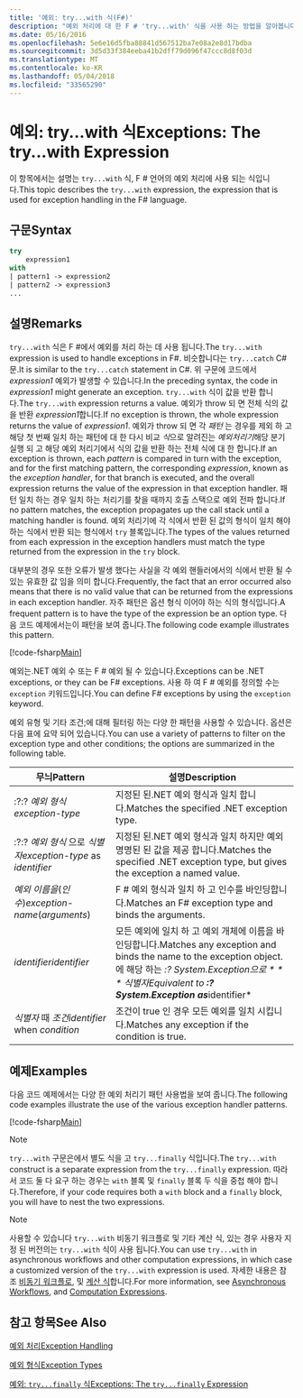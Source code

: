 ```yaml
---
title: '예외: try...with 식(F#)'
description: "예외 처리에 대 한 F # 'try...with' 식을 사용 하는 방법을 알아봅니다."
ms.date: 05/16/2016
ms.openlocfilehash: 5e6e16d5fba88841d567512ba7e08a2e8d17bdba
ms.sourcegitcommit: 3d5d33f384eeba41b2dff79d096f47ccc8d8f03d
ms.translationtype: MT
ms.contentlocale: ko-KR
ms.lasthandoff: 05/04/2018
ms.locfileid: "33565290"
---
```

# <a name="exceptions-the-trywith-expression"></a><span data-ttu-id="c4ff9-103">예외: try...with 식</span><span class="sxs-lookup"><span data-stu-id="c4ff9-103">Exceptions: The try...with Expression</span></span>

<span data-ttu-id="c4ff9-104">이 항목에서는 설명는 `try...with` 식, F # 언어의 예외 처리에 사용 되는 식입니다.</span><span class="sxs-lookup"><span data-stu-id="c4ff9-104">This topic describes the `try...with` expression, the expression that is used for exception handling in the F# language.</span></span>


## <a name="syntax"></a><span data-ttu-id="c4ff9-105">구문</span><span class="sxs-lookup"><span data-stu-id="c4ff9-105">Syntax</span></span>

```fsharp
try
    expression1
with
| pattern1 -> expression2
| pattern2 -> expression3
...
```

## <a name="remarks"></a><span data-ttu-id="c4ff9-106">설명</span><span class="sxs-lookup"><span data-stu-id="c4ff9-106">Remarks</span></span>
<span data-ttu-id="c4ff9-107">`try...with` 식은 F #에서 예외를 처리 하는 데 사용 됩니다.</span><span class="sxs-lookup"><span data-stu-id="c4ff9-107">The `try...with` expression is used to handle exceptions in F#.</span></span> <span data-ttu-id="c4ff9-108">비슷합니다는 `try...catch` C# 문.</span><span class="sxs-lookup"><span data-stu-id="c4ff9-108">It is similar to the `try...catch` statement in C#.</span></span> <span data-ttu-id="c4ff9-109">위 구문에 코드에서 *expression1* 예외가 발생할 수 있습니다.</span><span class="sxs-lookup"><span data-stu-id="c4ff9-109">In the preceding syntax, the code in *expression1* might generate an exception.</span></span> <span data-ttu-id="c4ff9-110">`try...with` 식이 값을 반환 합니다.</span><span class="sxs-lookup"><span data-stu-id="c4ff9-110">The `try...with` expression returns a value.</span></span> <span data-ttu-id="c4ff9-111">예외가 throw 되 면 전체 식의 값을 반환 *expression1*합니다.</span><span class="sxs-lookup"><span data-stu-id="c4ff9-111">If no exception is thrown, the whole expression returns the value of *expression1*.</span></span> <span data-ttu-id="c4ff9-112">예외가 throw 되 면 각 *패턴* 는 경우를 제외 하 고 해당 첫 번째 일치 하는 패턴에 대 한 다시 비교 *식*으로 알려진는 *예외처리기*해당 분기 실행 되 고 해당 예외 처리기에서 식의 값을 반환 하는 전체 식에 대 한 합니다.</span><span class="sxs-lookup"><span data-stu-id="c4ff9-112">If an exception is thrown, each *pattern* is compared in turn with the exception, and for the first matching pattern, the corresponding *expression*, known as the *exception handler*, for that branch is executed, and the overall expression returns the value of the expression in that exception handler.</span></span> <span data-ttu-id="c4ff9-113">패턴 일치 하는 경우 일치 하는 처리기를 찾을 때까지 호출 스택으로 예외 전파 합니다.</span><span class="sxs-lookup"><span data-stu-id="c4ff9-113">If no pattern matches, the exception propagates up the call stack until a matching handler is found.</span></span> <span data-ttu-id="c4ff9-114">예외 처리기에 각 식에서 반환 된 값의 형식이 일치 해야 하는 식에서 반환 되는 형식에서 `try` 블록입니다.</span><span class="sxs-lookup"><span data-stu-id="c4ff9-114">The types of the values returned from each expression in the exception handlers must match the type returned from the expression in the `try` block.</span></span>

<span data-ttu-id="c4ff9-115">대부분의 경우 또한 오류가 발생 했다는 사실을 각 예외 핸들러에서의 식에서 반환 될 수 있는 유효한 값 임을 의미 합니다.</span><span class="sxs-lookup"><span data-stu-id="c4ff9-115">Frequently, the fact that an error occurred also means that there is no valid value that can be returned from the expressions in each exception handler.</span></span> <span data-ttu-id="c4ff9-116">자주 패턴은 옵션 형식 이어야 하는 식의 형식입니다.</span><span class="sxs-lookup"><span data-stu-id="c4ff9-116">A frequent pattern is to have the type of the expression be an option type.</span></span> <span data-ttu-id="c4ff9-117">다음 코드 예제에서는이 패턴을 보여 줍니다.</span><span class="sxs-lookup"><span data-stu-id="c4ff9-117">The following code example illustrates this pattern.</span></span>

[!code-fsharp[Main](../../../../samples/snippets/fsharp/lang-ref-2/snippet5601.fs)]

<span data-ttu-id="c4ff9-118">예외는.NET 예외 수 또는 F # 예외 될 수 있습니다.</span><span class="sxs-lookup"><span data-stu-id="c4ff9-118">Exceptions can be .NET exceptions, or they can be F# exceptions.</span></span> <span data-ttu-id="c4ff9-119">사용 하 여 F # 예외를 정의할 수는 `exception` 키워드입니다.</span><span class="sxs-lookup"><span data-stu-id="c4ff9-119">You can define F# exceptions by using the `exception` keyword.</span></span>

<span data-ttu-id="c4ff9-120">예외 유형 및 기타 조건;에 대해 필터링 하는 다양 한 패턴을 사용할 수 있습니다. 옵션은 다음 표에 요약 되어 있습니다.</span><span class="sxs-lookup"><span data-stu-id="c4ff9-120">You can use a variety of patterns to filter on the exception type and other conditions; the options are summarized in the following table.</span></span>


|<span data-ttu-id="c4ff9-121">무늬</span><span class="sxs-lookup"><span data-stu-id="c4ff9-121">Pattern</span></span>|<span data-ttu-id="c4ff9-122">설명</span><span class="sxs-lookup"><span data-stu-id="c4ff9-122">Description</span></span>|
|-------|-----------|
|<span data-ttu-id="c4ff9-123">:?</span><span class="sxs-lookup"><span data-stu-id="c4ff9-123">:?</span></span> <span data-ttu-id="c4ff9-124">*예외 형식*</span><span class="sxs-lookup"><span data-stu-id="c4ff9-124">*exception-type*</span></span>|<span data-ttu-id="c4ff9-125">지정된 된.NET 예외 형식과 일치 합니다.</span><span class="sxs-lookup"><span data-stu-id="c4ff9-125">Matches the specified .NET exception type.</span></span>|
|<span data-ttu-id="c4ff9-126">:?</span><span class="sxs-lookup"><span data-stu-id="c4ff9-126">:?</span></span> <span data-ttu-id="c4ff9-127">*예외 형식* 으로 *식별자*</span><span class="sxs-lookup"><span data-stu-id="c4ff9-127">*exception-type* as *identifier*</span></span>|<span data-ttu-id="c4ff9-128">지정된 된.NET 예외 형식과 일치 하지만 예외 명명된 된 값을 제공 합니다.</span><span class="sxs-lookup"><span data-stu-id="c4ff9-128">Matches the specified .NET exception type, but gives the exception a named value.</span></span>|
|<span data-ttu-id="c4ff9-129">*예외 이름을*(*인수*)</span><span class="sxs-lookup"><span data-stu-id="c4ff9-129">*exception-name*(*arguments*)</span></span>|<span data-ttu-id="c4ff9-130">F # 예외 형식과 일치 하 고 인수를 바인딩합니다.</span><span class="sxs-lookup"><span data-stu-id="c4ff9-130">Matches an F# exception type and binds the arguments.</span></span>|
|<span data-ttu-id="c4ff9-131">*identifier*</span><span class="sxs-lookup"><span data-stu-id="c4ff9-131">*identifier*</span></span>|<span data-ttu-id="c4ff9-132">모든 예외에 일치 하 고 예외 개체에 이름을 바인딩합니다.</span><span class="sxs-lookup"><span data-stu-id="c4ff9-132">Matches any exception and binds the name to the exception object.</span></span> <span data-ttu-id="c4ff9-133">에 해당 하는 **:? System.Exception으로 * * * 식별자*</span><span class="sxs-lookup"><span data-stu-id="c4ff9-133">Equivalent to **:? System.Exception as***identifier*</span></span>|
|<span data-ttu-id="c4ff9-134">*식별자* 때 *조건*</span><span class="sxs-lookup"><span data-stu-id="c4ff9-134">*identifier* when *condition*</span></span>|<span data-ttu-id="c4ff9-135">조건이 true 인 경우 모든 예외를 일치 시킵니다.</span><span class="sxs-lookup"><span data-stu-id="c4ff9-135">Matches any exception if the condition is true.</span></span>|

## <a name="examples"></a><span data-ttu-id="c4ff9-136">예제</span><span class="sxs-lookup"><span data-stu-id="c4ff9-136">Examples</span></span>
<span data-ttu-id="c4ff9-137">다음 코드 예제에서는 다양 한 예외 처리기 패턴 사용법을 보여 줍니다.</span><span class="sxs-lookup"><span data-stu-id="c4ff9-137">The following code examples illustrate the use of the various exception handler patterns.</span></span>

[!code-fsharp[Main](../../../../samples/snippets/fsharp/lang-ref-2/snippet5602.fs)]
    
>[!NOTE] 
<span data-ttu-id="c4ff9-138">`try...with` 구문은에서 별도 식을 고 `try...finally` 식입니다.</span><span class="sxs-lookup"><span data-stu-id="c4ff9-138">The `try...with` construct is a separate expression from the `try...finally` expression.</span></span> <span data-ttu-id="c4ff9-139">따라서 코드 둘 다 요구 하는 경우는 `with` 블록 및 `finally` 블록 두 식을 중첩 해야 합니다.</span><span class="sxs-lookup"><span data-stu-id="c4ff9-139">Therefore, if your code requires both a `with` block and a `finally` block, you will have to nest the two expressions.</span></span>

>[!NOTE] 
<span data-ttu-id="c4ff9-140">사용할 수 있습니다 `try...with` 비동기 워크플로 및 기타 계산 식, 있는 경우 사용자 지정 된 버전의는 `try...with` 식이 사용 됩니다.</span><span class="sxs-lookup"><span data-stu-id="c4ff9-140">You can use `try...with` in asynchronous workflows and other computation expressions, in which case a customized version of the `try...with` expression is used.</span></span> <span data-ttu-id="c4ff9-141">자세한 내용은 참조 [비동기 워크플로](../asynchronous-workflows.md), 및 [계산 식](../computation-expressions.md)합니다.</span><span class="sxs-lookup"><span data-stu-id="c4ff9-141">For more information, see [Asynchronous Workflows](../asynchronous-workflows.md), and [Computation Expressions](../computation-expressions.md).</span></span>


## <a name="see-also"></a><span data-ttu-id="c4ff9-142">참고 항목</span><span class="sxs-lookup"><span data-stu-id="c4ff9-142">See Also</span></span>
[<span data-ttu-id="c4ff9-143">예외 처리</span><span class="sxs-lookup"><span data-stu-id="c4ff9-143">Exception Handling</span></span>](index.md)

[<span data-ttu-id="c4ff9-144">예외 형식</span><span class="sxs-lookup"><span data-stu-id="c4ff9-144">Exception Types</span></span>](exception-types.md)

[<span data-ttu-id="c4ff9-145">예외: `try...finally` 식</span><span class="sxs-lookup"><span data-stu-id="c4ff9-145">Exceptions: The `try...finally` Expression</span></span>](the-try-finally-expression.md)
